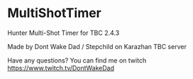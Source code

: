 # MultiShotTimer
Hunter Multi-Shot Timer for TBC 2.4.3

Made by Dont Wake Dad / Stepchild on Karazhan TBC server

Have any questions? You can find me on twitch https://www.twitch.tv/DontWakeDad

